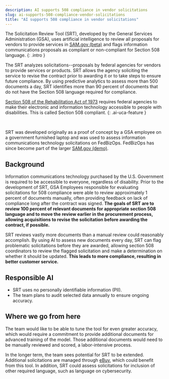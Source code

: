 ```yaml
---
description: AI supports 508 compliance in vendor solicitations
slug: ai-supports-508-compliance-vendor-solicitations
title: "AI supports 508 compliance in vendor solicitations"
---
```

The Solicitation Review Tool (SRT), developed by the General Services Administration (GSA), uses artificial intelligence to review all proposals for vendors to provide services in [SAM.gov&nbsp;(beta)](https://beta.sam.gov/) and flags information communications proposals as compliant or non-compliant for Section 508 language.
{: .intro }

The SRT analyzes solicitations--proposals by federal agencies for vendors to provide services or products. SRT allows the agency soliciting the service to revise the contract prior to awarding it or to take steps to ensure future compliance. By using predictive analytics to assess more than 500 documents a day, SRT identifies more than 90 percent of documents that do not have the Section 508 language required for compliance.

[Section 508 of the Rehabilitation Act of 1973](https://www.section508.gov/manage/laws-and-policies) requires federal agencies to make their electronic and information technology accessible to people with disabilities. This is called Section 508 compliant.
{: .ai-uca-feature }

<br />

SRT was developed originally as a proof of concept by a GSA employee on a government furnished laptop and was used to assess information communications technology solicitations on FedBizOps. FedBizOps has since become part of the larger [SAM.gov (demo)](https://beta.sam.gov/).

## Background
Information communications technology purchased by the U.S. Government is required to be accessible to everyone, regardless of disability. Prior to the development of SRT, GSA Employees responsible for evaluating solicitations for 508 compliance were able to review approximately 1 percent of documents manually, often providing feedback on lack of compliance long after the contract was signed. **The goals of SRT are to review 100 percent of relevant documents for appropriate section 508 language and to move the review earlier in the procurement process, allowing acquisitions to revise the solicitation before awarding the contract, if possible.**

SRT reviews vastly more documents than a manual review could reasonably accomplish. By using AI to assess new documents every day, SRT can flag problematic solicitations before they are awarded, allowing section 508 coordinators to review the flagged solicitation and make a determination on whether it should be updated. **This leads to more compliance, resulting in better customer service.**

## Responsible AI

 - SRT uses no personally identifiable information (PII). 
 - The team plans to audit selected data annually to ensure ongoing accuracy.


## Where we go from here
The team would like to be able to tune the tool for even greater accuracy, which would require a commitment to provide additional documents for advanced training of the model. Those additional documents would need to be manually reviewed and scored, a labor-intensive process.

In the longer term, the team sees potential for SRT to be extended. Additional solicitations are managed through [eBuy](https://www.ebuy.gsa.gov/ebuy/), which could benefit from this tool. In addition, SRT could assess solicitations for inclusion of other required language, such as language on cybersecurity. 
